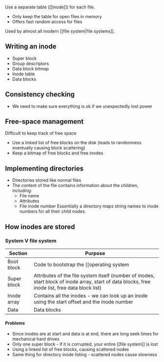 Use a separate table ([[inode]]) for each file.

- Only keep the table for open files in memory
- Offers fast random access for files

Used by almost all modern [[file system|file systems]].

## Writing an inode
- Super block
- Group descriptors
- Data block bitmap
- Inode table
- Data blocks

## Consistency checking
- We need to make sure everything is ok if we unexpectedly lost power

## Free-space management
Difficult to keep track of free space
- Use a linked list of free blocks on the disk (leads to randomness eventually causing block scattering)
- Keep a bitmap of free blocks and free inodes

## Implementing directories
- Directories stored like normal files
- The content of the file contains information about the children, including:
	- File name
	- Attributes
	- File inode number
Essentially a directory maps string names to inode numbers for all their child nodes.

## How inodes are stored

### System V file system
| Section     | Purpose                                                                                                                                          |
| ----------- | ------------------------------------------------------------------------------------------------------------------------------------------------ |
| Boot block  | Code to bootstrap the [[operating system|OS]]                                                                                                                         |
| Super block | Attributes of the file system itself (number of inodes, start block of inode array, start of data blocks, free inode list, free data block list) |
| Inode array | Contains all the inodes - we can look up an inode using the start offset and the inode number                                                    |
| Data        | Data blocks                                                                                                                                      |

#### Problems
- Since inodes are at start and data is at end, there are long seek times for mechanical hard drives
- Only one super block - if it is corrupted, your entire [[file system]] is lost
- Using a linked list of free blocks, causing scattered nodes
- Same thing for directory inode listing - scattered nodes cause slowness
